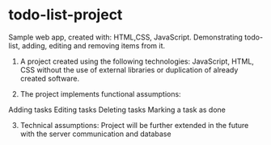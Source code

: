 # todo-list-project
Sample web app, created with:
HTML,CSS, JavaScript.
Demonstrating todo-list, adding, editing and removing items from it.

1. A project created using the following technologies: JavaScript, HTML, CSS without the use of external libraries or duplication of already created software.

2. The project implements functional assumptions:

Adding tasks
Editing tasks
Deleting tasks
Marking a task as done

3. Technical assumptions:
Project will be further extended in the future with the server communication and database


